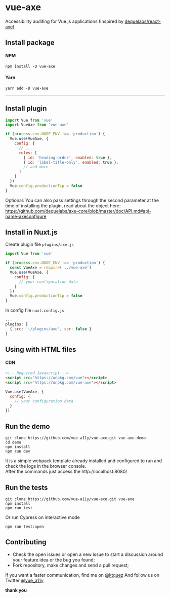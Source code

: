 # vue-axe

Accessibility auditing for Vue.js applications (Inspired by [dequelabs/react-axe](https://github.com/dequelabs/react-axe))

## Install package
#### NPM
```shell
npm install -D vue-axe
```

#### Yarn
```shell
yarn add -D vue-axe
```
---

## Install plugin 
```javascript
import Vue from 'vue'
import VueAxe from 'vue-axe'

if (process.env.NODE_ENV !== 'production') {
  Vue.use(VueAxe, {
    config: {
      // ...
      rules: [
        { id: 'heading-order', enabled: true },
        { id: 'label-title-only', enabled: true },
        // and more
      ]
    }
  })
  Vue.config.productionTip = false
}
```

Optional: You can also pass settings through the second parameter at the time of installing the plugin, read about the object here:  
https://github.com/dequelabs/axe-core/blob/master/doc/API.md#api-name-axeconfigure

## Install in Nuxt.js
Create plugin file `plugins/axe.js`
```javascript
import Vue from 'vue'

if (process.env.NODE_ENV !== 'production') {
  const VueAxe = require('../vue-axe')
  Vue.use(VueAxe, {
    config: {
      // your configuration data
    }
  })
  Vue.config.productionTip = false
}

```

In config file `nuxt.config.js`
```javascript
...
plugins: [
  { src: '~/plugins/axe', ssr: false }
]
```

## Using with HTML files
#### CDN 
```html
<!-- Required Javascript -->
<script src="https://unpkg.com/vue"></script>
<script src="https://unpkg.com/vue-axe"></script>
```

```javascript
Vue.use(VueAxe, {
  config: {
    // your configuration data
  }
})
```

## Run the demo
```shell
git clone https://github.com/vue-a11y/vue-axe.git vue-axe-demo
cd demo
npm install
npm run dev
```

It is a simple webpack template already installed and configured to run and check the logs in the browser console.  
After the commands just access the http://localhost:8080/


## Run the tests
```shell
git clone https://github.com/vue-a11y/vue-axe.git vue-axe
npm install
npm run test 
```

Or run Cypress on interactive mode
```shell
npm run test:open
```

## Contributing
- Check the open issues or open a new issue to start a discussion around your feature idea or the bug you found;
- Fork repository, make changes and send a pull request;

If you want a faster communication, find me on [@ktquez](https://twitter.com/ktquez)
And follow us on Twitter [@vue_a11y](https://twitter.com/vue_a11y)

**thank you**



